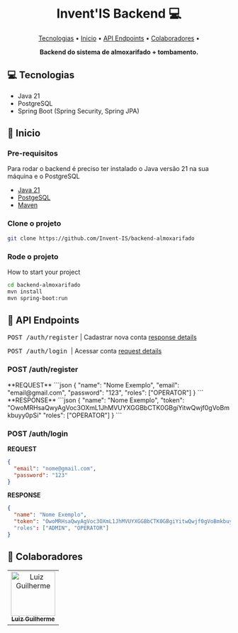 <h1 align="center" style="font-weight: bold;">Invent'IS Backend 💻</h1>

<p align="center">
 <a href="#tech">Tecnologias</a> • 
 <a href="#started">Inicio</a> • 
  <a href="#routes">API Endpoints</a> •
 <a href="#colab">Colaboradores</a> •
</p>

<p align="center">
    <b>Backend do sistema de almoxarifado + tombamento.</b>
</p>

<h2 id="technologies">💻 Tecnologias</h2>

- Java 21
- PostgreSQL
- Spring Boot (Spring Security, Spring JPA)

<h2 id="started">🚀 Inicio</h2>



<h3>Pre-requisitos</h3>

Para rodar o backend é preciso ter instalado o Java versão 21 na sua máquina e o PostgreSQL

- [Java 21](https://www.oracle.com/br/java/technologies/downloads/)
- [PostgeSQL](https://www.postgresql.org/download/)
- [Maven](https://maven.apache.org/download.cgi)

<h3>Clone o projeto</h3>

```bash
git clone https://github.com/Invent-IS/backend-almoxarifado
```

<h3>Rode o projeto</h3>

How to start your project

```bash
cd backend-almoxarifado
mvn install
mvn spring-boot:run
```

<h2 id="routes">📍 API Endpoints</h2>

<kbd>POST /auth/register</kbd>     | Cadastrar nova conta [response details](#get-auth-detail)

<kbd>POST /auth/login </kbd>     | Acessar conta [request details](#post-auth-detail)

<h3 id="get-auth-detail">POST /auth/register</h3>
**REQUEST**
```json
{
  "name": "Nome Exemplo",
  "email": "email@gmail.com",
  "password": "123",
  "roles": ["OPERATOR"]
}
```
**RESPONSE**
```json
{
  "name": "Nome Exemplo",
  "token": "OwoMRHsaQwyAgVoc3OXmL1JhMVUYXGGBbCTK0GBgiYitwQwjf0gVoBmkbuyy0pSi"
  "roles": ["OPERATOR"]
}
```


<h3 id="post-auth-detail">POST /auth/login</h3>

**REQUEST**
```json
{
  "email": "nome@gmail.com",
  "password": "123"
}
```

**RESPONSE**
```json
{
  "name": "Nome Exemplo",
  "token": "OwoMRHsaQwyAgVoc3OXmL1JhMVUYXGGBbCTK0GBgiYitwQwjf0gVoBmkbuyy0pSi"
  "roles": ["ADMIN", "OPERATOR"]
}
```

<h2 id="colab">🤝 Colaboradores</h2>


<table>
  <tr>
    <td align="center">
      <a href="#">
        <img src="https://avatars.githubusercontent.com/u/88911920?v=4" width="100px;" alt="Luiz Guilherme"/><br>
        <sub>
          <b>Luiz Guilherme</b>
        </sub>
      </a>
    </td>
  </tr>
</table>
